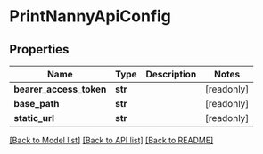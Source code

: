# PrintNannyApiConfig


## Properties
Name | Type | Description | Notes
------------ | ------------- | ------------- | -------------
**bearer_access_token** | **str** |  | [readonly] 
**base_path** | **str** |  | [readonly] 
**static_url** | **str** |  | [readonly] 

[[Back to Model list]](../README.md#documentation-for-models) [[Back to API list]](../README.md#documentation-for-api-endpoints) [[Back to README]](../README.md)



